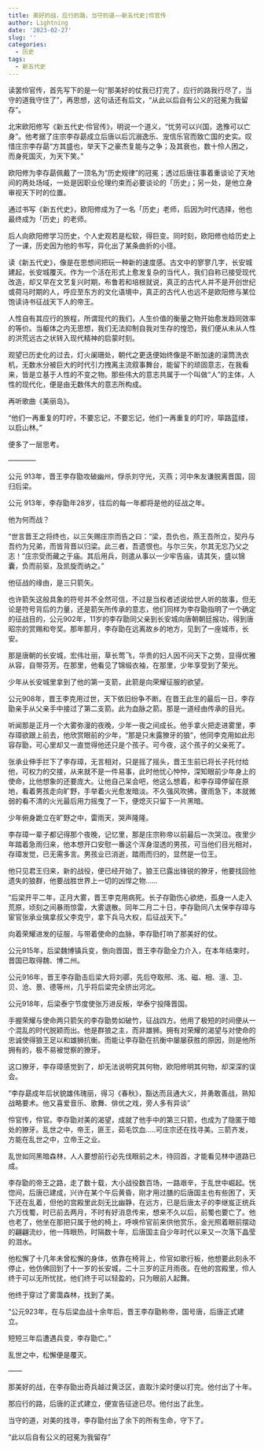 ```yaml
---
title: 美好的战，应行的路，当守的道——新五代史|伶官传
author: Lightning
date: '2023-02-27'
slug: ''
categories:
  - 历史
tags:
  - 新五代史
---
```

读罢伶官传，首先写下的是一句“那美好的仗我已打完了，应行的路我行尽了，当守的道我守住了”，再思想，这句话还有后文，“从此以后自有公义的冠冕为我留存”。

北宋欧阳修写《新五代史·伶官传》，明说一个道义，“忧劳可以兴国，逸豫可以亡身”。他考据了庄宗李存勗成立后唐以后沉溺逸乐、宠信乐官而致亡国的史实。叹惜庄宗李存勗“方其盛也，举天下之豪杰复能与之争；及其衰也，数十伶人困之，而身死国灭，为天下笑。”

欧阳修为李存勗佩戴了一顶名为“历史规律”的冠冕；透过后唐往事着重谈论了天地间的两处场域，一处是因职业伦理约束而必要谈论的「历史」；另一处，是他立身审视天下时的位置。

通过书写《新五代史》，欧阳修成为了一名「历史」老师，后因为时代选择，他也最终成为「历史」的老师。

后人向欧阳修学习历史，个人史观若是松软，得巨变。同时刻，欧阳修也给历史上了一课，历史因为他的书写，异化出了某条曲折的小径。

读《新五代史》，像是在思想间把玩一种新的速度感。古文中的寥寥几字，长安城建起，长安城覆灭。作为一个活在形式上愈发复杂的当代人，我们自称已接受现代改造，却又早在文艺复兴时期，布鲁若和培根就说，真正的古代人并不是开创世纪或荷马时期的人，呼应至东方的文化语境中，真正的古代人也远不是欧阳修与某位饱读诗书征战天下人的帝王。

人性自有其应行的旅程，所谓现代的我们，人生价值的衡量之物开始愈发趋同效率的等价。当躯体之内无思想，我们无法抑制自我对生存的惶恐，我们便从未从人性的洪荒远古之状转入现代精神的启蒙时刻。

观望已历史化的过去，灯火阑珊处，朝代之更迭便始终像是不断加速的滚筒洗衣机，无数水分被巨大的时代引力拽离主流叙事舞台，能留下的顽固意志，在我看来，皆是立基于人性的不变之物。那些伟大的意志共属于一个叫做“人”的主体，人性的现代化，便是由无数伟大的意志所构成。

再听歌曲《美丽岛》。

“他们一再重复的叮咛，不要忘记，不要忘记，他们一再重复的叮咛，筚路蓝缕，以启山林。”

便多了一层思考。

————

公元 913年，晋王李存勖攻破幽州，俘杀刘守光，灭燕；河中朱友谦脱离晋国，回归后梁。

公元 913年，李存勖年28岁，往后的每一年都将是他的征战之年。

他为何而战？

“世言晋王之将终也，以三矢赐庄宗而告之曰：“梁，吾仇也，燕王吾所立，契丹与吾约为兄弟，而皆背晋以归梁。此三者，吾遗恨也。与尔三矢，尔其无忘乃父之志！”庄宗受而藏之于庙。其后用兵，则遣从事以一少牢告庙，请其矢，盛以锦囊，负而前驱，及凯旋而纳之。”

他征战的缘由，是三只箭矢。

也许箭矢这般具象的符号并不全然可信，不过是当权者述说给世人听的故事，但无论是符号背后的力量，还是箭矢所传承的意志，他们同样为李存勖指明了一个确定的征战目的，公元902年，11岁的李存勖同父亲到长安城向唐朝朝廷报功，得到唐昭宗的赏赐和夸奖。那年那月，李存勖在远离故乡的地方，见到了一座城市，长安。

那是唐朝的长安城，宏伟壮丽，草长莺飞，华贵的妇人因不问天下之势，显得优雅从容，自带芬芳。在那里，他看见了锦缎衣袖，在那里，少年享受到了荣光。

少年从长安城里拿到了他的第一支箭，此箭是向荣耀征服的欲望。

公元908年，晋王李克用过世，天下依旧纷争不断。在晋王此生的最后一日，李存勖亲手从父亲手中接过了第二支箭。此为血脉之箭。那是一道经由传承的目光。

听闻那是正月一个大雾弥漫的夜晚，少年一夜之间成长。他手拿火把走进雾里，李存璋欲跟上前去，他欣赏眼前的少年，“那是只未露獠牙的狼”，他同李克用如此形容存勖，可心里却又一直觉得他还只是个孩子。可今夜，这个孩子的父亲死了。

张承业伸手拦下了李存璋，无言相对，只是摇了摇头，晋王生前已将长子托付给他，可权力的交接，从来就不是一件易事，此时他忧心忡忡，深知眼前少年身上的使命，比他想象的还要庞大。让他自己呆会吧，他这么想着，和李存璋停留在原地，看着男孩走向旷野，手举着火光愈发暗淡。不久强风吹拂，骤雨急下，本就微弱的看不清的火光最后用力摇曳了一下，便熄灭只留下一片黑暗。

少年俯身跪立在旷野之中，雷雨天，哭声隆隆。

李存璋一辈子都记得那个夜晚，记忆里，那是庄宗称帝以前最后一次哭泣。夜里少年踏着急雨归来，他本想开口安慰一番这个浑身湿透的男孩，可当他们目光相对，存璋发觉，已无需多言。男孩业已消逝，踏雨而归的，显然是一位王。

他只见君王归来，新的战役，便已经开始了。狼王已露出锋锐的獠牙，他要找回他遗失的狼群，他要战胜世界上一切的凶悍之物……

“后梁开平二年，正月大雾，晋王李克用病死。长子存勖伤心欲绝，孤身一人走入荒原，顷刻之间暴雨惊雷，大雾退散。同年二月二十日，李存勖同八太保李存璋与宦官张承业擒拿叔父李克宁，拿下兵马大权，后征战天下。”

向着荣耀进发的征服，与带着使命的血脉，李存勖打响了那美好的仗。

公元915年，后梁魏博镇兵变，倒向晋国，晋王李存勖全力介入，在本年结束时，晋国已取得魏、博二州。

公元916年，晋王李存勖击后梁大将刘鄩，先后夺取邢、洺、磁、相、澶、卫、贝、沧、景、德等州，几乎将后梁完全挤出河北。

公元918年，后梁泰宁节度使张万进反叛，举泰宁投降晋国。

手握荣耀与使命两只箭矢的李存勖势如破竹，征战四方。他用了极短的时间便从一个混乱的时代脱颖而出。他是群狼之主，而非雄狮。拥有对荣耀的渴望与对使命的忠诚使得狼王足以和雄狮抗衡。而能让李存勖在抗衡中屡屡获胜的原因，则是他所拥有的，极不易被觉察的獠牙。

这口獠牙，李存璋感觉到了，却无法说明究其何物，欧阳修明其何物，却深深的误会。

“李存勗成年后状貌雄伟瑰丽，得习《春秋》，豁达而且通大义，并勇敢善战，熟知战略要术。他又喜爱音乐、歌舞、俳优之戏，旁人多有异谈”

伶官传，伶官。李存勖对美的渴望，成就了他手中的第三只箭，也成为了隐匿于暗处的獠牙。乱世之中，帝王，匪王，茹毛饮血…..可庄宗还在找寻美。三箭齐发，方能在乱世之中，立帝王之业。

乱世如同黑暗森林，人人要想前行必先伐眼前之木，待回首，才能看见林中道路已成。

李存勖的帝王之路，走了数十载，大小战役数百场，一路艰辛，于乱世中崛起。恍惚间，后唐已建成，兴许在某个午后黄昏，刚才用过膳的后唐国主也有些困了，天下还在乱着，但他的宫殿里此刻无比幽静，在远方，已是后唐太子的李继岌正统兵六万伐蜀，时已前去两月，不时有好消息传来，想来不久以后，前蜀也要亡了。他也老了，他坐在那把只属于他的椅上，呼唤伶官前来供他赏乐，金光照着眼前摆动的翩翩流纱，他一阵眼热，时隔数十年，后唐国主自少年时代以来又一次落下晶莹的泪水。

他松懈了十几年未曾松懈的身体，依靠在椅背上，伶官如歌行板，他想要此刻永不停止，他仿佛回到了十一岁的长安城，二十三岁的正月雨夜。在他的宫殿里，伶人终于可以无所忧扰，他们终于可以轻盈的，只为眼前人起舞。

他终于穿过了雾霭森林，找到了美。

“公元923年，在与后梁血战十余年后，晋王李存勖称帝，国号唐，后唐正式建立。

短短三年后遭遇兵变，李存勖亡。”

乱世之中，松懈便是覆灭。

——

那美好的战，在李存勖出奇兵越过黄泛区，直取汴梁时便以打完。他付出了十年。

那应行的路，后唐的正式建立，便宣告征途已尽。他付出了此生。

当守的道，对美的找寻，李存勖付出了余下的所有生命，守下了。

“此以后自有公义的冠冕为我留存”
